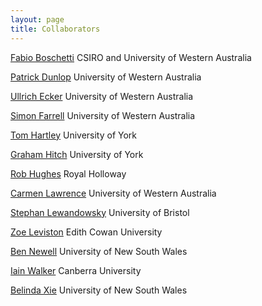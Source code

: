 ```yaml
---
layout: page
title: Collaborators
---
```


<p> <a href="https://people.csiro.au/B/F/Fabio-Boschetti">Fabio Boschetti</a> CSIRO and University of Western Australia </p>
<p> <a href="https://research-repository.uwa.edu.au/en/persons/patrick-dunlop">Patrick Dunlop</a> University of Western Australia </p>
<p> <a href="http://www.uwa.edu.au/people/ullrich.ecker.html">Ullrich Ecker</a> University of Western Australia </p>
<p> <a href="http://psy-farrell.github.io">Simon Farrell</a> University of Western Australia </p>
<p> <a href="http://www.york.ac.uk/psychology/staff/faculty/th512/">Tom Hartley</a> University of York </p>
<p> <a href="http://www.york.ac.uk/psychology/staff/faculty/gjh3/">Graham Hitch</a> University of York </p>
<p> <a href="http://pure.rhul.ac.uk/portal/en/persons/rob-hughes(c7912f97-8990-4775-862f-bb1060e85d9e).html">Rob Hughes</a> Royal Holloway </p>
<p> <a href="https://research-repository.uwa.edu.au/en/persons/carmen-lawrence">Carmen Lawrence</a> University of Western Australia </p>
<p> <a href="http://www.bris.ac.uk/expsych/people/stephan-lewandowsky/.html">Stephan Lewandowsky</a> University of Bristol 
</p>
<p> <a href="http://www2.psy.unsw.edu.au/Users/BNewell/">Zoe Leviston</a> Edith Cowan University </p>
<p> <a href="http://www2.psy.unsw.edu.au/Users/BNewell/">Ben Newell</a> University of New South Wales </p>
<p> <a href="https://www.canberra.edu.au/research/institutes/health-research-institute/members/members/academic-staff/iain-walker">Iain Walker</a> Canberra University </p>
<p> <a href="https://www.researchgate.net/profile/Belinda_Xie">Belinda Xie</a> University of New South Wales </p>